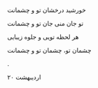 <!-- 
.. title: چشمانت
.. slug: cheshmanat
.. date: 2019-07-19 13:00:44 UTC
.. tags: رباعی
.. category: 
.. link: 
.. description: 
.. type: text
-->


خورشید درخشان تو و چشمانت

تو جان منی جان تو و چشمانت

هر لحظه تویی و جلوه زیبایی

چشمان تو، چشمان تو و چشمانت

.

۲۰ اردیبهشت